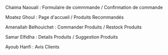 Chaima Naouali :        Formulaire de commmande 
                        / Confirmation de commande
                        
Moatez Ghoul :          Page d'accueil
                        / Produits Recommandés
                        
Amenallah Belhouichet : Commander Produits 
                        / Restock Produits 

Samar Elfidha :         Details Produits 
                        / Suggestion Produits

Ayoub Hanfi :           Avis Clients
